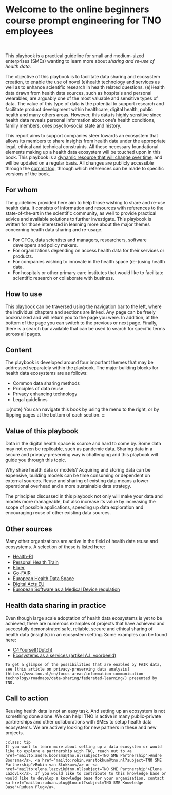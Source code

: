 # Welcome to the online beginners course prompt engineering for TNO employees

</br>

This playbook is a practical guideline for small and medium-sized enterprises (SMEs) wanting to learn more about _sharing and re-use of health data_. 

The objective of this playbook is to facilitate data sharing and ecosystem creation, to enable the use of novel (e)health technology and services as well as to enhance scientific research in health related questions. (e)Health data drawn from health data sources, such as hospitals and personal wearables, are arguably one of the most valuable and sensitive types of data. The value of this type of data is the potential to support research and facilitate product development within healthcare, digital health, public health and many others areas. However, this data is highly sensitive since health data reveals personal information about one’s health conditions, family members, ones psycho-social state and history. 

This report aims to support  companies steer towards an ecosystem that allows its members to share insights from health data under the appropriate legal, ethical and technical constraints. All these necessary foundational elements making up a health data ecosystem will be touched upon in this book. This playbook is a [dynamic resource that will change over time](https://github.com/dualslash/The-FAIR-Handbook), and will be updated on a regular basis. All changes are publicly accessible through the [commit log](https://github.com/dualslash/The-FAIR-Handbook/commits/main/The-FAIR-Handbook), through which references can be made to specific versions of the book.

## For whom
The guidelines provided here aim to help those wishing to share and re-use health data. It consists of information and resources with references to the state-of-the-art in the scientific community, as well to provide practical advice and available solutions to further investigate. This playbook is written for those interested in learning more about the major themes concerning health data sharing and re-usage. 

* For CTOs, data scientists and managers, researchers, software developers and policy makers.  
* For organizations depending on access health data for their services or products.  
* For companies wishing to innovate in the health space (re-)using health data. 
* For hospitals or other primary care institutes that would like to facilitate scientific research or collaborate with business. 

## How to use

This playbook can be traversed using the navigation bar to the left, where the individual chapters and sections are linked. Any page can be freely bookmarked and will return you to the page you were. In addition, at the bottom of the page you can switch to the previous or next page. Finally, there is a search bar available that can be used to search for specific terms across all pages. 

## Content

The playbook is developed around four important themes that may be addressed separately within the playbook. The major building blocks for health data ecosystems are as follows: 

*  Common data sharing methods
*  Principles of data reuse
*  Privacy enhancing technology
*  Legal guidelines 

:::{note}
You can navigate this book by using the menu to the right, or by flipping pages at the bottom of each section.
:::

## Value of this playbook
Data in the digital health space is scarce and hard to come by. Some data may not even be replicable, such as pandemic data. Sharing data in a secure and privacy-preserving way is challenging and this playbook will guide you through this topic. 

Why share health data or models? Acquiring and storing data can be expensive, building models can be time consuming or dependent on external sources. Reuse and sharing of existing data means a lower operational overhead and a more sustainable data strategy. 

The principles discussed in this playbook not only will make your data and models more manageable, but also increase its value by increasing the scope of possible applications, speeding up data exploration and encouraging reuse of other existing data sources. 

## Other sources
Many other organizations are active in the field of health data reuse and ecosystems. A selection of these is listed here:

* [Health-RI](https://www.health-ri.nl/)
* [Personal Health Train](https://www.dtls.nl/fair-data/personal-health-train/)
* [Elixer](https://elixir-europe.org/)
* [Go-FAIR](https://www.go-fair.org/)
* [European Health Data Space](https://health.ec.europa.eu/ehealth-digital-health-and-care/european-health-data-space_en)
* [Digital Acts EU](https://digital-strategy.ec.europa.eu/en/policies/digital-services-act-package)
* [European Software as a Medical Device regulation](https://health.ec.europa.eu/system/files/2021-03/md_mdcg_2021_mdsw_en_0.pdf)

## Health data sharing in practice
Even though large scale adoptation of health data ecosystems is yet to be achieved, there are numerous examples of projects that have achieved and succesfully demonstrated safe, reliable, secure and ethical sharing of health data (insights) in an ecosystem setting. Some examples can be found here:

* [C4Yourself(Dutch)](https://www.tno.nl/nl/newsroom/insights/2022/06/kies-decentrale-aanpak-hergebruik/)
* [Ecosystems as a services (artikel A.I. voorbeeld)](https://journals.plos.org/digitalhealth/article/comments?id=10.1371/journal.pdig.0000011)

```{admonition} From theory to practice.
To get a glimpse of the possibilities that are enabled by FAIR data, see [this article on privacy-preserving data analysis](https://www.tno.nl/en/focus-areas/information-communication-technology/roadmaps/data-sharing/federated-learning/) presented by TNO.
```

## Call to action
Reusing health data is not an easy task. And setting up an ecosystem is not something done alone. We can help! TNO is active in many public-private partnerships and other collaborations with SMEs to setup health data ecosystems. We are actively looking for new partners in these and new projects. 

`````{admonition} Reach out!
:class: tip
If you want to learn more about setting up a data ecosystem or would like to explore a partnership with TNO, reach out to <a href="mailto:andre.boorsma@tno.nl?subject=TNO SME Partnership">Andre Boorsma</a>, <a href="mailto:robin.vanstokkum@tno.nl?subject=TNO SME Partnership">Robin van Stokkum</a> or <a href="mailto:elena.lazovik@tno.nl?subject=TNO SME Partnership">Elena Lazovik</a>. If you would like to contribute to this knowledge base or would like to develop a knowledge base for your organisation, contact <a href="mailto:ruduan.plug@tno.nl?subject=TNO SME Knowledge Base">Ruduan Plug</a>.
`````




 
